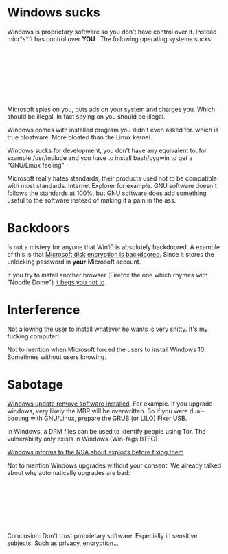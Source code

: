 <style>
li {color:white;}
</style>

# Windows sucks

Windows is proprietary software so you don't have control over
it. Instead micr\*s\*ft has control over **YOU**
.
The following operating systems sucks:

* Windows 9x
* Windows 2000
* Windows xp
* Windows Vista
* Windows 7
* Windows 8/8.1
* Windows 10

Microsoft spies on you, puts ads on your system and charges you. Which
should be illegal. In fact spying on you should be illegal. 

Windows comes with installed program you didn't even asked for. which
is true bloatware. More bloated than the Linux kernel.

Windows sucks for development, you don't have any equivalent to, for
example /usr/include and you have to install bash/cygwin to get a
"GNU/Linux feeling"

Microsoft really hates standards, their products used not to be
compatible with most standards. Internet Explorer for example. GNU
software doesn't follows the standards at 100%, but GNU software does
add something useful to the software instead of making it a pain in
the ass.

# Backdoors

Is not a mistery for anyone that Win10 is absolutely backdoored. A
example of this is that [Microsoft disk encryption is
backdoored.](https://theintercept.com/2015/12/28/recently-bought-a-windows-computer-microsoft-probably-has-your-encryption-key/)
Since it stores the unlocking password in **your** Microsoft account.

If you try to install another browser (Firefox the one which rhymes
with "Noodle Dome") [it begs you not
to](https://www.ghacks.net/2018/09/12/microsoft-intercepting-firefox-chrome-installation-on-windows-10/)

# Interference

Not allowing the user to install whatever he wants is very
shitty. It's my fucking computer! 

Not to mention when Microsoft forced the users to install
Windows 10. Sometimes without users knowing.

# Sabotage

[Windows update remove software
installed](http://www.ghacks.net/2015/11/24/beware-latest-windows-10-update-may-remove-programs-automatically/). For
example. If you upgrade windows, very likely the MBR will be
overwritten. So if you were dual-booting with GNU/Linux, prepare the
GRUB (or LILO) Fixer USB.

In Windows, a DRM files can be used to identify people using Tor.
The vulnerability only exists in Windows (Win-fags BTFO)

[Windows informs to the NSA about exploits before fixing
them](https://web.archive.org/web/20130622044225/http://blogs.computerworlduk.com/open-enterprise/2013/06/how-can-any-company-ever-trust-microsoft-again/index.htm)

Not to mention Windows upgrades without your consent. We already
talked about why automatically upgrades are bad:

* Remove useful features
* Add useless features
* Phones homes every time you open the software to check if upgrade is
  available (This is the reason I think package managers are the best
  thing that could ever happen to GNU/Linux. You upgrade if YOU
  want. You can read the changelog before upgrading)

Conclusion: Don't trust proprietary software. Especially in sensitive
subjects. Such as privacy, encryption...
